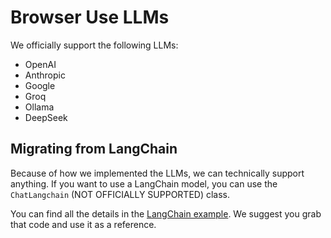 # Browser Use LLMs

We officially support the following LLMs:

- OpenAI
- Anthropic
- Google
- Groq
- Ollama
- DeepSeek

## Migrating from LangChain

Because of how we implemented the LLMs, we can technically support anything. If you want to use a LangChain model, you can use the `ChatLangchain` (NOT OFFICIALLY SUPPORTED) class.

You can find all the details in the [LangChain example](examples/models/langchain/example.py). We suggest you grab that code and use it as a reference.
